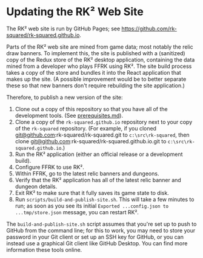 # Updating the RK² Web Site

The RK² web site is run by GitHub Pages; see https://github.com/rk-squared/rk-squared.github.io.

Parts of the RK² web site are mined from game data; most notably the relic draw banners. To implement this, the site is published with a (sanitized) copy of the Redux store of the RK² desktop application, containing the data mined from a developer who plays FFRK using RK². The site build process takes a copy of the store and bundles it into the React application that makes up the site. (A possible improvement would be to better separate these so that new banners don't require rebuilding the site application.)

Therefore, to publish a new version of the site:

1. Clone out a copy of this repository so that you have all of the development tools. (See [prerequisites.md](./prerequisites.md)).
2. Clone a copy of the `rk-squared.github.io` repository next to your copy of the `rk-squared` repository. (For example, if you cloned git@github.com:rk-squared/rk-squared.git to `c:\src\rk-squared`, then clone git@github.com:rk-squared/rk-squared.github.io.git to `c:\src\rk-squared.github.io`.)
3. Run the RK² application (either an official release or a development build).
4. Configure FFRK to use RK².
5. Within FFRK, go to the latest relic banners and dungeons.
6. Verify that the RK² application has all of the latest relic banner and dungeon details.
7. Exit RK² to make sure that it fully saves its game state to disk.
8. Run `scripts/build-and-publish-site.sh`. This will take a few minutes to run; as soon as you see its initial `Exported ...config.json to ...tmp/store.json` message, you can restart RK².

The `build-and-publish-site.sh` script assumes that you're set up to push to GitHub from the command line; for this to work, you may need to store your password in your Git client or set up an SSH key for GitHub, or you can instead use a graphical Git client like GitHub Desktop. You can find more information these tools online.
